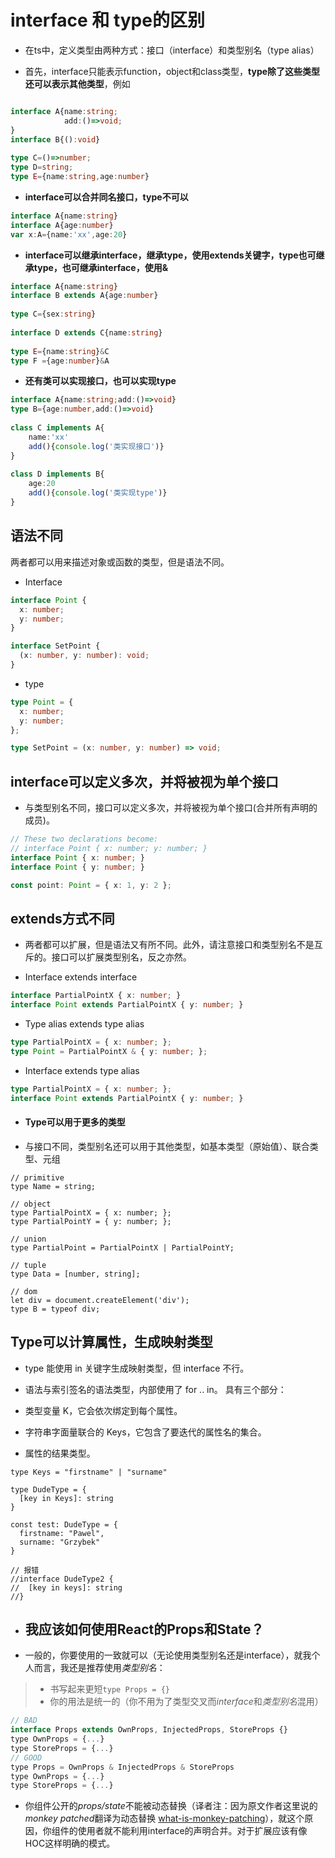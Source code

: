 # interface 和 type的区别

- 在ts中，定义类型由两种方式：接口（interface）和类型别名（type alias）

- 首先，interface只能表示function，object和class类型，**type除了这些类型还可以表示其他类型**，例如
~~~ts

interface A{name:string;
            add:()=>void;
}
interface B{():void}
 
type C=()=>number;
type D=string;
type E={name:string,age:number}
~~~
- **interface可以合并同名接口，type不可以**
~~~ts
interface A{name:string}
interface A{age:number}
var x:A={name:'xx',age:20}
~~~

- **interface可以继承interface，继承type，使用extends关键字，type也可继承type，也可继承interface，使用&**
~~~ts
interface A{name:string}
interface B extends A{age:number}
 
type C={sex:string}
 
interface D extends C{name:string}
 
type E={name:string}&C
type F ={age:number}&A
~~~
- **还有类可以实现接口，也可以实现type**
~~~ts
interface A{name:string;add:()=>void}
type B={age:number,add:()=>void}
 
class C implements A{
    name:'xx'
    add(){console.log('类实现接口')}
}
 
class D implements B{
    age:20
    add(){console.log('类实现type')}
}
~~~

## 语法不同

两者都可以用来描述对象或函数的类型，但是语法不同。

- Interface

~~~ts
interface Point {
  x: number;
  y: number;
}

interface SetPoint {
  (x: number, y: number): void;
}

~~~

- type

~~~ts
type Point = {
  x: number;
  y: number;
};

type SetPoint = (x: number, y: number) => void;

~~~

## interface可以定义多次，并将被视为单个接口

- 与类型别名不同，接口可以定义多次，并将被视为单个接口(合并所有声明的成员)。

~~~ts
// These two declarations become:
// interface Point { x: number; y: number; }
interface Point { x: number; }
interface Point { y: number; }

const point: Point = { x: 1, y: 2 };

~~~

## extends方式不同

- 两者都可以扩展，但是语法又有所不同。此外，请注意接口和类型别名不是互斥的。接口可以扩展类型别名，反之亦然。

- Interface extends interface

~~~ts
interface PartialPointX { x: number; }
interface Point extends PartialPointX { y: number; }

~~~

- Type alias extends type alias

~~~ts
type PartialPointX = { x: number; };
type Point = PartialPointX & { y: number; };

~~~

- Interface extends type alias

~~~ts
type PartialPointX = { x: number; };
interface Point extends PartialPointX { y: number; }
~~~

- ####  Type可以用于更多的类型

- 与接口不同，类型别名还可以用于其他类型，如基本类型（原始值）、联合类型、元组

~~~TS
// primitive
type Name = string;

// object
type PartialPointX = { x: number; };
type PartialPointY = { y: number; };

// union
type PartialPoint = PartialPointX | PartialPointY;

// tuple
type Data = [number, string];

// dom
let div = document.createElement('div');
type B = typeof div;

~~~

## Type可以计算属性，生成映射类型

- type 能使用 in 关键字生成映射类型，但 interface 不行。
- 语法与索引签名的语法类型，内部使用了 for .. in。 具有三个部分：

- 类型变量 K，它会依次绑定到每个属性。
- 字符串字面量联合的 Keys，它包含了要迭代的属性名的集合。
- 属性的结果类型。

~~~TS
type Keys = "firstname" | "surname"

type DudeType = {
  [key in Keys]: string
}

const test: DudeType = {
  firstname: "Pawel",
  surname: "Grzybek"
}

// 报错
//interface DudeType2 {
//  [key in keys]: string
//}

~~~

- ## 我应该如何使用React的Props和State？

- 一般的，你要使用的一致就可以（无论使用类型别名还是interface），就我个人而言，我还是推荐使用*类型别名*：

>- 书写起来更短`type Props = {}`
>- 你的用法是统一的（你不用为了类型交叉而*interface*和*类型别名*混用）

~~~js
// BAD
interface Props extends OwnProps, InjectedProps, StoreProps {}
type OwnProps = {...}
type StoreProps = {...}
// GOOD
type Props = OwnProps & InjectedProps & StoreProps
type OwnProps = {...}
type StoreProps = {...}

~~~

- 你组件公开的*props/state*不能被动态替换（译者注：因为原文作者这里说的 *monkey patched*翻译为动态替换 [what-is-monkey-patching](https://links.jianshu.com/go?to=https%3A%2F%2Fstackoverflow.com%2Fquestions%2F5626193%2Fwhat-is-monkey-patching)），就这个原因，你组件的使用者就不能利用interface的声明合并。对于扩展应该有像HOC这样明确的模式。

  
